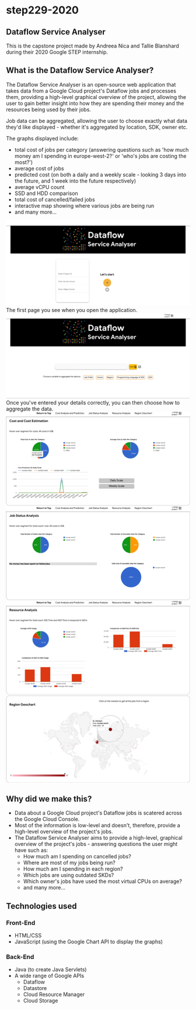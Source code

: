 # step229-2020
## Dataflow Service Analyser

This is the capstone project made by Andreea Nica and Tallie Blanshard during their 2020 Google STEP internship.

## What is the Dataflow Service Analyser?

The Dataflow Service Analyser is an open-source web application that takes data from a Google Cloud project's Dataflow jobs and processes them, providing a high-level graphical overview of the project, allowing the user to gain better insight into how they are spending their money and the resources being used by their jobs.

Job data can be aggregated, allowing the user to choose exactly what data they'd like displayed - whether it's aggregated by location, SDK, owner etc.

The graphs displayed include:
- total cost of jobs per category (answering questions such as 'how much money am I spending in europe-west-2?' or 'who's jobs are costing the most?')
- average cost of jobs
- predicted cost (on both a daily and a weekly scale - looking 3 days into the future, and 1 week into the future respectively)
- average vCPU count
- SSD and HDD comparison
- total cost of cancelled/failed jobs
- interactive map showing where various jobs are being run
- and many more...

!['Login' Page](Images/login.png)
The first page you see when you open the application.
!['Home' Page](Images/home.png)
Once you've entered your details correctly, you can then choose how to aggregate the data.
![Cost and Cost Estimation](Images/cost.png)
![Job Status Analysis](Images/jobstatus.png)
![Resource Analysis](Images/resource.png)
![Geochart](Images/geochart.png)

## Why did we make this?

- Data about a Google Cloud project's Dataflow jobs is scatered across the Google Cloud Console.
- Most of the information is low-level and doesn't, therefore, provide a high-level overview of the project's jobs.
- The Dataflow Service Analyser aims to provide a high-level, graphical overview of the project's jobs - answering questions the user might have such as:
  - How much am I spending on cancelled jobs?
  - Where are most of my jobs being run?
  - How much am I spending in each region?
  - Which jobs are using outdated SKDs?
  - Which owner's jobs have used the most virtual CPUs on average?
  - and many more...
  
## Technologies used

### Front-End
- HTML/CSS
- JavaScript (using the Google Chart API to display the graphs)
### Back-End
- Java (to create Java Servlets)
- A wide range of Google APIs
  - Dataflow
  - Datastore
  - Cloud Resource Manager
  - Cloud Storage
